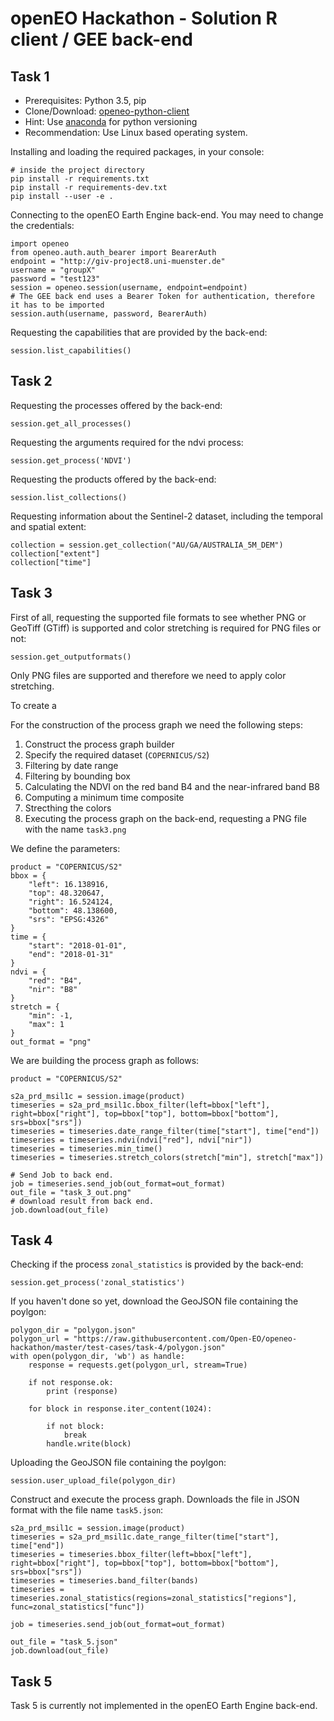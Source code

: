 # openEO Hackathon - Solution R client / GEE back-end

## Task 1
* Prerequisites: Python 3.5, pip 
* Clone/Download: [openeo-python-client](https://github.com/Open-EO/openeo-python-client)
* Hint: Use [anaconda](https://anaconda.org/anaconda/python) for python versioning
* Recommendation: Use Linux based operating system.

Installing and loading the required packages, in your console:
```{bash}
# inside the project directory
pip install -r requirements.txt
pip install -r requirements-dev.txt
pip install --user -e .
```

Connecting to the openEO Earth Engine back-end. You may need to change the credentials:
```{python}
import openeo
from openeo.auth.auth_bearer import BearerAuth
endpoint = "http://giv-project8.uni-muenster.de"
username = "groupX"
password = "test123"
session = openeo.session(username, endpoint=endpoint)
# The GEE back end uses a Bearer Token for authentication, therefore it has to be imported
session.auth(username, password, BearerAuth)
```

Requesting the capabilities that are provided by the back-end:
```{python}
session.list_capabilities()
```

## Task 2

Requesting the processes offered by the back-end:
```{python}
session.get_all_processes()
```

Requesting the arguments required for the ndvi process:
```{python}
session.get_process('NDVI')
```

Requesting the products offered by the back-end:
```{python}
session.list_collections()
```

Requesting information about the Sentinel-2 dataset, including the temporal and spatial extent:
```{python}
collection = session.get_collection("AU/GA/AUSTRALIA_5M_DEM")
collection["extent"]
collection["time"]
```

## Task 3

First of all, requesting the supported file formats to see whether PNG or GeoTiff (GTiff) is supported and color stretching is required for PNG files or not:
```{python}
session.get_outputformats()
```

Only PNG files are supported and therefore we need to apply color stretching.

To create a 

For the construction of the process graph we need the following steps:

1. Construct the process graph builder
2. Specify the required dataset (`COPERNICUS/S2`)
3. Filtering by date range
4. Filtering by bounding box
5. Calculating the NDVI on the red band B4 and the near-infrared band B8
6. Computing a minimum time composite
7. Strecthing the colors
8. Executing the process graph on the back-end, requesting a PNG file with the name `task3.png`

We define the parameters:
```{python}
product = "COPERNICUS/S2"
bbox = {
    "left": 16.138916, 
    "top": 48.320647, 
    "right": 16.524124, 
    "bottom": 48.138600, 
    "srs": "EPSG:4326"
}
time = {
    "start": "2018-01-01",
    "end": "2018-01-31"
}
ndvi = {
    "red": "B4",
    "nir": "B8"
}
stretch = {
    "min": -1,
    "max": 1
}
out_format = "png"
```
We are building the process graph as follows:
```{python}
product = "COPERNICUS/S2"

s2a_prd_msil1c = session.image(product)
timeseries = s2a_prd_msil1c.bbox_filter(left=bbox["left"], right=bbox["right"], top=bbox["top"], bottom=bbox["bottom"], srs=bbox["srs"])
timeseries = timeseries.date_range_filter(time["start"], time["end"])
timeseries = timeseries.ndvi(ndvi["red"], ndvi["nir"])
timeseries = timeseries.min_time()
timeseries = timeseries.stretch_colors(stretch["min"], stretch["max"])

# Send Job to back end.
job = timeseries.send_job(out_format=out_format)
out_file = "task_3_out.png"
# download result from back end.
job.download(out_file)
```

## Task 4

Checking if the process `zonal_statistics` is provided by the back-end:
```{python}
session.get_process('zonal_statistics')
```

If you haven't done so yet, download the GeoJSON file containing the poylgon:
```{python}
polygon_dir = "polygon.json"
polygon_url = "https://raw.githubusercontent.com/Open-EO/openeo-hackathon/master/test-cases/task-4/polygon.json"
with open(polygon_dir, 'wb') as handle:
    response = requests.get(polygon_url, stream=True)
    
    if not response.ok:
        print (response)

    for block in response.iter_content(1024):

        if not block:
            break
        handle.write(block)
```

Uploading the GeoJSON file containing the poylgon:
```{python}
session.user_upload_file(polygon_dir)
```

Construct and execute the process graph. Downloads the file in JSON format with the file name `task5.json`:
```{python}
s2a_prd_msil1c = session.image(product)
timeseries = s2a_prd_msil1c.date_range_filter(time["start"], time["end"])
timeseries = timeseries.bbox_filter(left=bbox["left"], right=bbox["right"], top=bbox["top"], bottom=bbox["bottom"], srs=bbox["srs"])
timeseries = timeseries.band_filter(bands)
timeseries = timeseries.zonal_statistics(regions=zonal_statistics["regions"], func=zonal_statistics["func"])

job = timeseries.send_job(out_format=out_format)

out_file = "task_5.json"
job.download(out_file)
```

## Task 5

Task 5 is currently not implemented in the openEO Earth Engine back-end.
